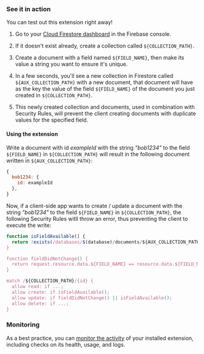 ### See it in action

You can test out this extension right away!

1.  Go to your [Cloud Firestore dashboard](https://console.firebase.google.com/project/${PROJECT_ID}/firestore/data) in the Firebase console.

1.  If it doesn't exist already, create a collection called `${COLLECTION_PATH}`.

1.  Create a document with a field named `${FIELD_NAME}`, then make its value a string you want to ensure it's unique.

1.  In a few seconds, you'll see a new collection in Firestore called `${AUX_COLLECTION_PATH}` with a new document, that document will have as the key the value of the field `${FIELD_NAME}` of the  document you just created in `${COLLECTION_PATH}`.

1.  This newly created collection and documents, used in combination with Security Rules, will prevent the client creating documents with duplicate values for the specified field.


#### Using the extension

Write a document with id _exampleId_ with the string _"bob1234"_ to the field `${FIELD_NAME}` in `${COLLECTION_PATH}` will result in the following document written in `${AUX_COLLECTION_PATH}`:

```js
{
  bob1234: {
    id: exampleId  
  },
}
```

Now, if a client-side app wants to create / update a document with the string _"bob1234"_ to the field `${FIELD_NAME}` in `${COLLECTION_PATH}`, the following Security Rules witll throw an error, thus preventing the client to execute the write:

```js
function isFieldAvailable() {
  return !exists(/databases/$(database)/documents/${AUX_COLLECTION_PATH}/$(request.resource.data.${FIELD_NAME}));
}

function fieldDidNotChange() {
  return request.resource.data.${FIELD_NAME} == resource.data.${FIELD_NAME};
}

match /${COLLECTION_PATH}/{id} {
  allow read: if ...;
  allow create: if isFieldAvailable();
  allow update: if fieldDidNotChange() || isFieldAvailable();
  allow delete: if ...;
}
```

### Monitoring

As a best practice, you can [monitor the activity](https://firebase.google.com/docs/extensions/manage-installed-extensions#monitor) of your installed extension, including checks on its health, usage, and logs.